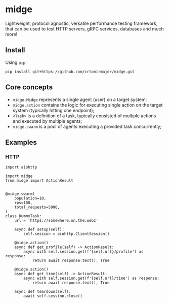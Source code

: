 # midge
Lightweight, protocol agnostic, versatile performance testing framework, that can be used 
to test HTTP servers, gRPC services, databases and much more!

## Install

Using `pip`:

    pip install git+https://github.com/crtomirmajer/midge.git

## Core concepts

* `midge.Midge` represents a single agent (user) on a target system; 
* `midge.action` contains the logic for executing single action on the target system (typically hitting one endpoint);
* `<Task>` is a definition of a task, typically consisted of multiple actions and executed by multiple agents;
* `midge.swarm` is a pool of agents executing a provided task concurrently;

## Examples

### HTTP

    import aiohttp

    import midge
    from midge import ActionResult
    
    
    @midge.swarm(
        population=10,
        rps=100,
        total_requests=5000,
    )
    class DummyTask:
        url = 'https://somewhere.on.the.webz'
    
        async def setup(self):
            self.session = aiohttp.ClientSession()
    
        @midge.action()
        async def get_profile(self) -> ActionResult:
            async with self.session.get(f'{self.url}/profile') as response:
                return await response.text(), True
    
        @midge.action()
        async def get_time(self) -> ActionResult:
            async with self.session.get(f'{self.url}/time') as response:
                return await response.text(), True
    
        async def teardown(self):
            await self.session.close()
